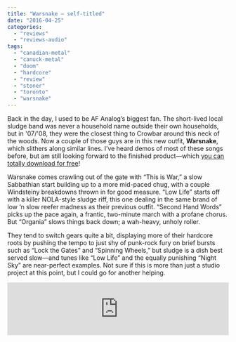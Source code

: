```yaml
---
title: "Warsnake – self-titled"
date: "2016-04-25"
categories: 
  - "reviews"
  - "reviews-audio"
tags: 
  - "canadian-metal"
  - "canuck-metal"
  - "doom"
  - "hardcore"
  - "review"
  - "stoner"
  - "toronto"
  - "warsnake"
---
```


Back in the day, I used to be AF Analog’s biggest fan. The short-lived local sludge band was never a household name outside their own households, but in '07/'08, they were the closest thing to Crowbar around this neck of the woods. Now a couple of those guys are in this new outfit, **Warsnake**, which slithers along similar lines. I’ve heard demos of most of these songs before, but am still looking forward to the finished product—which [you can totally download for free](http://warsnake.bandcamp.com/album/warsnake-2016)!

Warsnake comes crawling out of the gate with “This is War,” a slow Sabbathian start building up to a more mid-paced chug, with a couple Windsteiny breakdowns thrown in for good measure. “Low Life” starts off with a killer NOLA-style sludge riff, this one dealing in the same brand of low ‘n slow reefer madness as their previous outfit. “Second Hand Words” picks up the pace again, a frantic, two-minute march with a profane chorus. But “Organia” slows things back down; a wah-heavy, unholy roller.

They tend to switch gears quite a bit, displaying more of their hardcore roots by pushing the tempo to just shy of punk-rock fury on brief bursts such as “Lock the Gates” and “Spinning Wheels,” but sludge is a dish best served slow—and tunes like “Low Life” and the equally punishing “Night Sky” are near-perfect examples. Not sure if this is more than just a studio project at this point, but I could go for another helping.

<iframe style="border: 0; width: 100%; height: 120px;" src="https://bandcamp.com/EmbeddedPlayer/album=3903981701/size=large/bgcol=ffffff/linkcol=0687f5/tracklist=false/artwork=small/transparent=true/" seamless=""><a href="http://warsnake.bandcamp.com/album/warsnake-2016">WARSNAKE (2016) by WARSNAKE</a></iframe>
